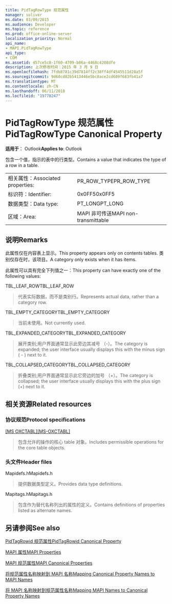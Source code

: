 ```yaml
---
title: PidTagRowType 规范属性
manager: soliver
ms.date: 03/09/2015
ms.audience: Developer
ms.topic: reference
ms.prod: office-online-server
localization_priority: Normal
api_name:
- MAPI.PidTagRowType
api_type:
- COM
ms.assetid: d57ce5c8-1f60-4709-b86a-4468c4208dfe
description: 上次修改时间：2015 年 3 月 9 日
ms.openlocfilehash: 7fdb8781c39d7814ff2c38ff4df4545511d28a5f
ms.sourcegitcommit: 9d60cd82b5413446e5bc8ace2cd689f683fb41a7
ms.translationtype: MT
ms.contentlocale: zh-CN
ms.lasthandoff: 06/11/2018
ms.locfileid: "19778247"
---
```

# <a name="pidtagrowtype-canonical-property"></a><span data-ttu-id="96d44-103">PidTagRowType 规范属性</span><span class="sxs-lookup"><span data-stu-id="96d44-103">PidTagRowType Canonical Property</span></span>

  
  
<span data-ttu-id="96d44-104">**适用于**： Outlook</span><span class="sxs-lookup"><span data-stu-id="96d44-104">**Applies to**: Outlook</span></span> 
  
<span data-ttu-id="96d44-105">包含一个值，指示的表中的行类型。</span><span class="sxs-lookup"><span data-stu-id="96d44-105">Contains a value that indicates the type of a row in a table.</span></span>
  
|||
|:-----|:-----|
|<span data-ttu-id="96d44-106">相关属性：</span><span class="sxs-lookup"><span data-stu-id="96d44-106">Associated properties:</span></span>  <br/> |<span data-ttu-id="96d44-107">PR_ROW_TYPE</span><span class="sxs-lookup"><span data-stu-id="96d44-107">PR_ROW_TYPE</span></span>  <br/> |
|<span data-ttu-id="96d44-108">标识符：</span><span class="sxs-lookup"><span data-stu-id="96d44-108">Identifier:</span></span>  <br/> |<span data-ttu-id="96d44-109">0x0FF5</span><span class="sxs-lookup"><span data-stu-id="96d44-109">0x0FF5</span></span>  <br/> |
|<span data-ttu-id="96d44-110">数据类型：</span><span class="sxs-lookup"><span data-stu-id="96d44-110">Data type:</span></span>  <br/> |<span data-ttu-id="96d44-111">PT_LONG</span><span class="sxs-lookup"><span data-stu-id="96d44-111">PT_LONG</span></span>  <br/> |
|<span data-ttu-id="96d44-112">区域：</span><span class="sxs-lookup"><span data-stu-id="96d44-112">Area:</span></span>  <br/> |<span data-ttu-id="96d44-113">MAPI 非可传送</span><span class="sxs-lookup"><span data-stu-id="96d44-113">MAPI non-transmittable</span></span>  <br/> |
   
## <a name="remarks"></a><span data-ttu-id="96d44-114">说明</span><span class="sxs-lookup"><span data-stu-id="96d44-114">Remarks</span></span>

<span data-ttu-id="96d44-115">此属性仅在内容表上显示。</span><span class="sxs-lookup"><span data-stu-id="96d44-115">This property appears only on contents tables.</span></span> <span data-ttu-id="96d44-116">类别仅存在时，该项目。</span><span class="sxs-lookup"><span data-stu-id="96d44-116">A category only exists when it has items.</span></span>
  
<span data-ttu-id="96d44-117">此属性可以具有完全下列值之一：</span><span class="sxs-lookup"><span data-stu-id="96d44-117">This property can have exactly one of the following values:</span></span>
  
<span data-ttu-id="96d44-118">TBL_LEAF_ROW</span><span class="sxs-lookup"><span data-stu-id="96d44-118">TBL_LEAF_ROW</span></span> 
  
> <span data-ttu-id="96d44-119">代表实际数据，而不是类别行。</span><span class="sxs-lookup"><span data-stu-id="96d44-119">Represents actual data, rather than a category row.</span></span>
    
<span data-ttu-id="96d44-120">TBL_EMPTY_CATEGORY</span><span class="sxs-lookup"><span data-stu-id="96d44-120">TBL_EMPTY_CATEGORY</span></span> 
  
> <span data-ttu-id="96d44-121">当前未使用。</span><span class="sxs-lookup"><span data-stu-id="96d44-121">Not currently used.</span></span>
    
<span data-ttu-id="96d44-122">TBL_EXPANDED_CATEGORY</span><span class="sxs-lookup"><span data-stu-id="96d44-122">TBL_EXPANDED_CATEGORY</span></span> 
  
> <span data-ttu-id="96d44-123">展开类别;用户界面通常显示此旁边其减号 （-）。</span><span class="sxs-lookup"><span data-stu-id="96d44-123">The category is expanded; the user interface usually displays this with the minus sign ( - ) next to it.</span></span>
    
<span data-ttu-id="96d44-124">TBL_COLLAPSED_CATEGORY</span><span class="sxs-lookup"><span data-stu-id="96d44-124">TBL_COLLAPSED_CATEGORY</span></span> 
  
> <span data-ttu-id="96d44-125">折叠类别;用户界面通常显示此它旁边的加号 （+）。</span><span class="sxs-lookup"><span data-stu-id="96d44-125">The category is collapsed; the user interface usually displays this with the plus sign (+) next to it.</span></span>
    
## <a name="related-resources"></a><span data-ttu-id="96d44-126">相关资源</span><span class="sxs-lookup"><span data-stu-id="96d44-126">Related resources</span></span>

### <a name="protocol-specifications"></a><span data-ttu-id="96d44-127">协议规范</span><span class="sxs-lookup"><span data-stu-id="96d44-127">Protocol specifications</span></span>

<span data-ttu-id="96d44-128">[[MS OXCTABL]](http://msdn.microsoft.com/library/d33612dc-36a8-4623-8a26-c156cf8aae4b%28Office.15%29.aspx)</span><span class="sxs-lookup"><span data-stu-id="96d44-128">[[MS-OXCTABL]](http://msdn.microsoft.com/library/d33612dc-36a8-4623-8a26-c156cf8aae4b%28Office.15%29.aspx)</span></span>
  
> <span data-ttu-id="96d44-129">包含允许的操作的核心 table 对象。</span><span class="sxs-lookup"><span data-stu-id="96d44-129">Includes permissible operations for the core table objects.</span></span>
    
### <a name="header-files"></a><span data-ttu-id="96d44-130">头文件</span><span class="sxs-lookup"><span data-stu-id="96d44-130">Header files</span></span>

<span data-ttu-id="96d44-131">Mapidefs.h</span><span class="sxs-lookup"><span data-stu-id="96d44-131">Mapidefs.h</span></span>
  
> <span data-ttu-id="96d44-132">提供数据类型定义。</span><span class="sxs-lookup"><span data-stu-id="96d44-132">Provides data type definitions.</span></span>
    
<span data-ttu-id="96d44-133">Mapitags.h</span><span class="sxs-lookup"><span data-stu-id="96d44-133">Mapitags.h</span></span>
  
> <span data-ttu-id="96d44-134">包含作为替代名称列出的属性的定义。</span><span class="sxs-lookup"><span data-stu-id="96d44-134">Contains definitions of properties listed as alternate names.</span></span>
    
## <a name="see-also"></a><span data-ttu-id="96d44-135">另请参阅</span><span class="sxs-lookup"><span data-stu-id="96d44-135">See also</span></span>



[<span data-ttu-id="96d44-136">PidTagRowid 规范属性</span><span class="sxs-lookup"><span data-stu-id="96d44-136">PidTagRowid Canonical Property</span></span>](pidtagrowid-canonical-property.md)


[<span data-ttu-id="96d44-137">MAPI 属性</span><span class="sxs-lookup"><span data-stu-id="96d44-137">MAPI Properties</span></span>](mapi-properties.md)
  
[<span data-ttu-id="96d44-138">MAPI 规范属性</span><span class="sxs-lookup"><span data-stu-id="96d44-138">MAPI Canonical Properties</span></span>](mapi-canonical-properties.md)
  
[<span data-ttu-id="96d44-139">将规范属性名称映射到 MAPI 名称</span><span class="sxs-lookup"><span data-stu-id="96d44-139">Mapping Canonical Property Names to MAPI Names</span></span>](mapping-canonical-property-names-to-mapi-names.md)
  
[<span data-ttu-id="96d44-140">将 MAPI 名称映射到规范属性名称</span><span class="sxs-lookup"><span data-stu-id="96d44-140">Mapping MAPI Names to Canonical Property Names</span></span>](mapping-mapi-names-to-canonical-property-names.md)

